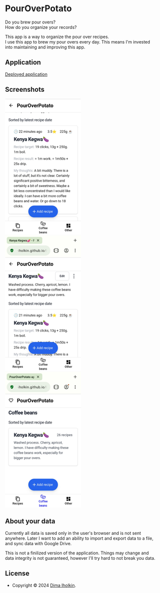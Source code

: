 # PourOverPotato

Do you brew pour overs?  
How do you organize your records?  

This app is a way to organize the pour over recipes.  
I use this app to brew my pour overs every day. This means I'm invested into maintaining and improving this app.

## Application

[Deployed application](https://dima-iholkin.github.io/PourOverPotato/)

## Screenshots

<div>
  <kbd>
    <img width="250" src="/_assets/screenshot-01.png" title="a screenshot showing a recipe in PourOverPotato app">
  </kbd>
  &nbsp;&nbsp;
  <kbd>
    <img width="250" src="/_assets/screenshot-02.png" title="a screenshot showing a recipe and coffee beans in PourOverPotato app">
  </kbd>
  &nbsp;&nbsp;
  <kbd>
    <img width="250" src="/_assets/screenshot-03.png" title="a screenshot showing a coffee beans list in PourOverPotato app">
  </kbd>
</div>

## About your data

Currently all data is saved only in the user's browser and is not sent anywhere. Later I want to add an ability to import and export data to a file, and sync data with Google Drive.  

This is not a finilized version of the application. Things may change and data integrity is not guaranteed, however I'll try hard to not break you data.

## License

* Copyright © 2024 <a href="https://github.com/dima-iholkin" target="_blank">Dima Iholkin</a>.